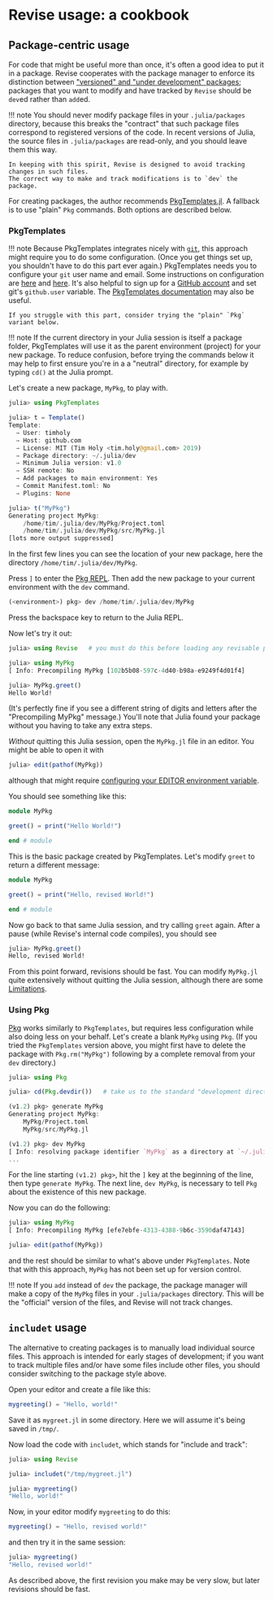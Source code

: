 # Revise usage: a cookbook

## Package-centric usage

For code that might be useful more than once, it's often a good idea to put it in
a package.
Revise cooperates with the package manager to enforce its distinction between
["versioned" and "under development" packages](https://julialang.github.io/Pkg.jl/v1/managing-packages/);
packages that you want to modify and have tracked by `Revise` should be `dev`ed rather than `add`ed.

!!! note
    You should never modify package files in your `.julia/packages` directory,
    because this breaks the "contract" that such package files correspond to registered versions of the code.
    In recent versions of Julia, the source files in `.julia/packages` are read-only,
    and you should leave them this way.

    In keeping with this spirit, Revise is designed to avoid tracking changes in such files.
    The correct way to make and track modifications is to `dev` the package.

For creating packages, the author recommends [PkgTemplates.jl](https://github.com/invenia/PkgTemplates.jl).
A fallback is to use "plain" `Pkg` commands.
Both options are described below.

### PkgTemplates

!!! note
    Because PkgTemplates integrates nicely with [`git`](https://git-scm.com/),
    this approach might require you to do some configuration.
    (Once you get things set up, you shouldn't have to do this part ever again.)
    PkgTemplates needs you to configure your `git` user name and email.
    Some instructions on configuration are [here](https://docs.github.com/en/github/getting-started-with-github/set-up-git)
    and [here](https://git-scm.com/book/en/v2/Getting-Started-First-Time-Git-Setup).
    It's also helpful to sign up for a [GitHub account](https://github.com/)
    and set git's `github.user` variable.
    The [PkgTemplates documentation](https://juliaci.github.io/PkgTemplates.jl/stable/)
    may also be useful.

    If you struggle with this part, consider trying the "plain" `Pkg` variant below.

!!! note
    If the current directory in your Julia session is itself a package folder, PkgTemplates
    will use it as the parent environment (project) for your new package.
    To reduce confusion, before trying the commands below it may help to first ensure you're in a
    a "neutral" directory, for example by typing `cd()` at the Julia prompt.

Let's create a new package, `MyPkg`, to play with.

```julia
julia> using PkgTemplates

julia> t = Template()
Template:
  → User: timholy
  → Host: github.com
  → License: MIT (Tim Holy <tim.holy@gmail.com> 2019)
  → Package directory: ~/.julia/dev
  → Minimum Julia version: v1.0
  → SSH remote: No
  → Add packages to main environment: Yes
  → Commit Manifest.toml: No
  → Plugins: None

julia> t("MyPkg")
Generating project MyPkg:
    /home/tim/.julia/dev/MyPkg/Project.toml
    /home/tim/.julia/dev/MyPkg/src/MyPkg.jl
[lots more output suppressed]
```

In the first few lines you can see the location of your new package, here
the directory `/home/tim/.julia/dev/MyPkg`.

Press `]` to enter the [Pkg REPL](https://pkgdocs.julialang.org/v1/getting-started/#Basic-Usage).
Then add the new package to your current environment with the `dev` command.

```julia
(<environment>) pkg> dev /home/tim/.julia/dev/MyPkg
```

Press the backspace key to return to the Julia REPL.

Now let's try it out:

```julia
julia> using Revise   # you must do this before loading any revisable packages

julia> using MyPkg
[ Info: Precompiling MyPkg [102b5b08-597c-4d40-b98a-e9249f4d01f4]

julia> MyPkg.greet()
Hello World!
```

(It's perfectly fine if you see a different string of digits and letters after the "Precompiling MyPkg" message.)
You'll note that Julia found your package without you having to take any extra steps.

*Without* quitting this Julia session, open the `MyPkg.jl` file in an editor.
You might be able to open it with

```julia
julia> edit(pathof(MyPkg))
```

although that might require [configuring your EDITOR environment variable](https://askubuntu.com/questions/432524/how-do-i-find-and-set-my-editor-environment-variable).

You should see something like this:

```julia
module MyPkg

greet() = print("Hello World!")

end # module
```

This is the basic package created by PkgTemplates. Let's modify `greet` to return
a different message:

```julia
module MyPkg

greet() = print("Hello, revised World!")

end # module
```

Now go back to that same Julia session, and try calling `greet` again.
After a pause (while Revise's internal code compiles), you should see

```julia
julia> MyPkg.greet()
Hello, revised World!
```

From this point forward, revisions should be fast. You can modify `MyPkg.jl`
quite extensively without quitting the Julia session, although there are some [Limitations](@ref).


### Using Pkg

[Pkg](https://julialang.github.io/Pkg.jl/v1/) works similarly to `PkgTemplates`,
but requires less configuration while also doing less on your behalf.
Let's create a blank `MyPkg` using `Pkg`. (If you tried the `PkgTemplates` version
above, you might first have to delete the package with `Pkg.rm("MyPkg")` following by
a complete removal from your `dev` directory.)

```julia
julia> using Pkg

julia> cd(Pkg.devdir())   # take us to the standard "development directory"

(v1.2) pkg> generate MyPkg
Generating project MyPkg:
    MyPkg/Project.toml
    MyPkg/src/MyPkg.jl

(v1.2) pkg> dev MyPkg
[ Info: resolving package identifier `MyPkg` as a directory at `~/.julia/dev/MyPkg`.
...
```

For the line starting `(v1.2) pkg>`, hit the `]` key at the beginning of the line,
then type `generate MyPkg`.
The next line, `dev MyPkg`, is necessary to tell `Pkg` about the existence of this new package.

Now you can do the following:
```julia
julia> using MyPkg
[ Info: Precompiling MyPkg [efe7ebfe-4313-4388-9b6c-3590daf47143]

julia> edit(pathof(MyPkg))
```
and the rest should be similar to what's above under `PkgTemplates`.
Note that with this approach, `MyPkg` has not been set up for version
control.

!!! note
    If you `add` instead of `dev` the package, the package manager will make a copy of the `MyPkg` files in your `.julia/packages` directory.
    This will be the "official" version of the files, and Revise will not track changes.


## `includet` usage

The alternative to creating packages is to manually load individual source files.
This approach is intended for early stages of development;
if you want to track multiple files and/or have some files include other files,
you should consider switching to the package style above.

Open your editor and create a file like this:

```julia
mygreeting() = "Hello, world!"
```

Save it as `mygreet.jl` in some directory. Here we will assume it's being saved in `/tmp/`.

Now load the code with `includet`, which stands for "include and track":

```julia
julia> using Revise

julia> includet("/tmp/mygreet.jl")

julia> mygreeting()
"Hello, world!"
```

Now, in your editor modify `mygreeting` to do this:

```julia
mygreeting() = "Hello, revised world!"
```

and then try it in the same session:

```julia
julia> mygreeting()
"Hello, revised world!"
```

As described above, the first revision you make may be very slow, but later revisions
should be fast.
